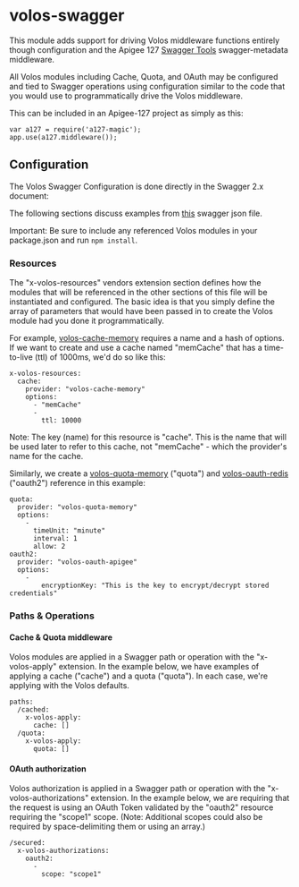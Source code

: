 # volos-swagger

This module adds support for driving Volos middleware functions entirely though configuration and the Apigee 127
 [Swagger Tools](https://www.npmjs.org/package/swagger-tools) swagger-metadata middleware.

All Volos modules including Cache, Quota, and OAuth may be configured and tied to Swagger operations using
 configuration similar to the code that you would use to programmatically drive the Volos middleware. 

This can be included in an Apigee-127 project as simply as this:
    
    var a127 = require('a127-magic');
    app.use(a127.middleware());

## Configuration

The Volos Swagger Configuration is done directly in the Swagger 2.x document:
 
The following sections discuss examples from [this](test/support/swagger.json) swagger json file.  

Important: Be sure to include any referenced Volos modules in your package.json and run `npm install`.   

### Resources

The "x-volos-resources" vendors extension section defines how the modules that will be referenced in the other sections 
of this file will be instantiated and configured. The basic idea is that you simply define the array of 
parameters that would have been passed in to create the Volos module had you done it programmatically.
 
For example, [volos-cache-memory](../cache/memory/README.md) requires a name and a hash of options. If we want to create
and use a cache named "memCache" that has a time-to-live (ttl) of 1000ms, we'd do so like this: 

    x-volos-resources:
      cache:
        provider: "volos-cache-memory"
        options:
          - "memCache"
          -
            ttl: 10000

Note: The key (name) for this resource is "cache". This is the name that will be used later to refer to this cache, not
"memCache" - which the provider's name for the cache.

Similarly, we create a [volos-quota-memory](../quota/memory/README.md) ("quota") and 
[volos-oauth-redis](../oauth/redis/README.md) ("oauth2") reference in this example: 

    quota:
      provider: "volos-quota-memory"
      options:
        -
          timeUnit: "minute"
          interval: 1
          allow: 2
    oauth2:
      provider: "volos-oauth-apigee"
      options:
        -
            encryptionKey: "This is the key to encrypt/decrypt stored credentials"
      
### Paths & Operations

#### Cache & Quota middleware

Volos modules are applied in a Swagger path or operation with the "x-volos-apply" extension. In the example below, we 
have examples of applying a cache ("cache") and a quota ("quota"). In each case, we're applying with the Volos defaults.

    paths:
      /cached:
        x-volos-apply:
          cache: []
      /quota:
        x-volos-apply: 
          quota: []

#### OAuth authorization

Volos authorization is applied in a Swagger path or operation with the "x-volos-authorizations" extension. In the 
example below, we are requiring that the request is using an OAuth Token validated by the "oauth2" resource requiring 
the "scope1" scope. (Note: Additional scopes could also be required by space-delimiting them or using an array.)

    /secured:
      x-volos-authorizations: 
        oauth2: 
          - 
            scope: "scope1"
